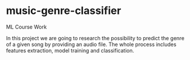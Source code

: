 # music-genre-classifier
ML Course Work

In this project we are going to research the possibility to predict the genre of a given song by providing an audio file. The whole process includes features extraction, model training and classification.
